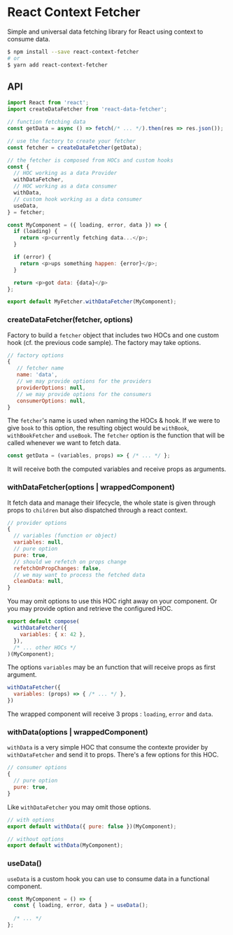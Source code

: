 # React Context Fetcher

Simple and universal data fetching library for React using context to consume data.

```bash
$ npm install --save react-context-fetcher
# or
$ yarn add react-context-fetcher
```

## API

```js
import React from 'react';
import createDataFetcher from 'react-data-fetcher';

// function fetching data
const getData = async () => fetch(/* ... */).then(res => res.json());

// use the factory to create your fetcher
const fetcher = createDataFetcher(getData);

// the fetcher is composed from HOCs and custom hooks
const {
  // HOC working as a data Provider
  withDataFetcher,
  // HOC working as a data consumer
  withData,
  // custom hook working as a data consumer
  useData,
} = fetcher;

const MyComponent = ({ loading, error, data }) => {
  if (loading) {
    return <p>currently fetching data...</p>;
  }

  if (error) {
    return <p>ups something happen: {error}</p>;
  }

  return <p>got data: {data}</p>
};

export default MyFetcher.withDataFetcher(MyComponent);
```

### createDataFetcher(fetcher, options)

Factory to build a `fetcher` object that includes two HOCs and one custom hook (cf. the previous code sample).
The factory may take options.

```js
// factory options
{
   // fetcher name
   name: 'data',
   // we may provide options for the providers
   providerOptions: null,
   // we may provide options for the consumers
   consumerOptions: null,
}
```

The `fetcher`'s name is used when naming the HOCs & hook. If we were to give `book` to this option, the resulting object would be `withBook`, `withBookFetcher` and `useBook`.
The `fetcher` option is the function that will be called whenever we want to fetch data. 

```js
const getData = (variables, props) => { /* ... */ };
```

It will receive both the computed variables and receive props as arguments.

### withDataFetcher(options | wrappedComponent)

It fetch data and manage their lifecycle, the whole state is given through props to `children` but also dispatched through a react context.

```js
// provider options
{
  // variables (function or object)
  variables: null,
  // pure option
  pure: true,
  // should we refetch on props change
  refetchOnPropChanges: false,
  // we may want to process the fetched data
  cleanData: null,
}
```

You may omit options to use this HOC right away on your component. Or you may provide option and retrieve the configured HOC.

```js
export default compose(
  withDataFetcher({
    variables: { x: 42 },
  }),
  /* ... other HOCs */
)(MyComponent);
```

The options `variables` may be an function that will receive props as first argument.

```js
withDataFetcher({
  variables: (props) => { /* ... */ },
})
```


The wrapped component  will receive 3 props : `loading`, `error` and `data`.

### withData(options | wrappedComponent)

`withData` is a very simple HOC that consume the contexte provider by `withDataFetcher` and send it to props. There's a few options for this HOC.

```js
// consumer options
{
  // pure option
  pure: true,
}
```

Like `withDataFetcher` you may omit those options.

```js
// with options
export default withData({ pure: false })(MyComponent);

// without options
export default withData(MyComponent);
```

### useData()

`useData` is a custom hook you can use to consume data in a functional component.

```js
const MyComponent = () => {
  const { loading, error, data } = useData();
  
  /* ... */
};
```
